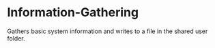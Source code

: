 # Information-Gathering
Gathers basic system information and writes to a file in the shared user folder.
